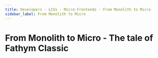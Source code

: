 ```yaml
---
title: Developers - LCUs - Micro-Frontends - From Monolith to Micro
sidebar_label: From Monolith to Micro 
---
```


# From Monolith to Micro - The tale of Fathym Classic

## 
